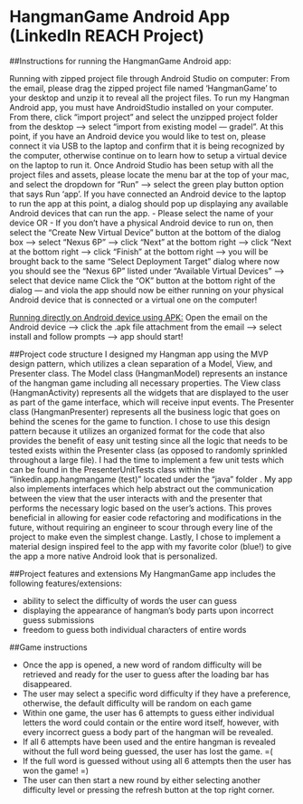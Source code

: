 # HangmanGame Android App (LinkedIn REACH Project)

##Instructions for running the HangmanGame Android app:

</u>Running with zipped project file through Android Studio on computer:</u>
From the email, please drag the zipped project file named ‘HangmanGame’ to your desktop and unzip it to reveal all the project files.
To run my Hangman Android app, you must have AndroidStudio installed on your computer. From there, click “import project” and select the unzipped project folder from the desktop —> select “import from existing model — gradel”.
At this point, if you have an Android device you would like to test on, please connect it via USB to the laptop and confirm that it is being recognized by the computer, otherwise continue on to learn how to setup a virtual device on the laptop to run it.
Once Android Studio has been setup with all the project files and assets, please locate the menu bar at the top of your mac, and select the dropdown for “Run” —> select the green play button option that says Run ‘app’.
If you have connected an Android device to the laptop to run the app at this point, a dialog should pop up displaying any available Android devices that can run the app. 
	- Please select the name of your device OR
	- If you don’t have a physical Android device to run on, then select the “Create New Virtual Device” button at the bottom of the dialog box —> select “Nexus 6P” —> click “Next” at the bottom right —> click “Next at the bottom right —> click “Finish” at the bottom right —> you will be brought back to the same “Select Deployment Target” dialog where now you should see the “Nexus 6P” listed under “Available Virtual Devices” —> select that device name
Click the “OK” button at the bottom right of the dialog — and viola the app should now be either running on your physical Android device that is connected or a virtual one on the computer! 

<u>Running directly on Android device using APK:</u>
Open the email on the Android device —> click the .apk file attachment from the email —> select install and follow prompts —> app should start! 


##Project code structure
I designed my Hangman app using the MVP design pattern, which utilizes a clean separation of a Model, View, and Presenter class. The Model class (HangmanModel) represents an instance of the hangman game including all necessary properties. The View class (HangmanActivity) represents all the widgets that are displayed to the user as part of the game interface, which will receive input events. The Presenter class (HangmanPresenter) represents all the business logic that goes on behind the scenes for the game to function. I chose to use this design pattern because it utilizes an organized format for the code that also provides the benefit of easy unit testing since all the logic that needs to be tested exists within the Presenter class (as opposed to randomly sprinkled throughout a large file). I had the time to implement a few unit tests which can be found in the PresenterUnitTests class within the “linkedin.app.hangmangame (test)” located under the “java” folder . My app also implements interfaces which help abstract out the communication between the view that the user interacts with and the presenter that performs the necessary logic based on the user’s actions. This proves beneficial in allowing for easier code refactoring and modifications in the future, without requiring an engineer to scour through every line of the project to make even the simplest change. Lastly, I chose to implement a material design inspired feel to the app with my favorite color (blue!) to give the app a more native Android look that is personalized. 


##Project features and extensions
My HangmanGame app includes the following features/extensions:
- ability to select the difficulty of words the user can guess 
- displaying the appearance of hangman’s body parts upon incorrect guess submissions
- freedom to guess both individual characters of entire words


##Game instructions
- Once the app is opened, a new word of random difficulty will be retrieved and ready for the user to guess after the loading bar has disappeared.
- The user may select a specific word difficulty if they have a preference, otherwise, the default difficulty will be random on each game
- Within one game, the user has 6 attempts to guess either individual letters the word could contain or the entire word itself, however, with every incorrect guess a body part of the hangman will be revealed.
- If all 6 attempts have been used and the entire hangman is revealed without the full word being guessed, the user has lost the game. =(
- If the full word is guessed without using all 6 attempts then the user has won the game! =)
- The user can then start a new round by either selecting another difficulty level or pressing the refresh button at the top right corner.
